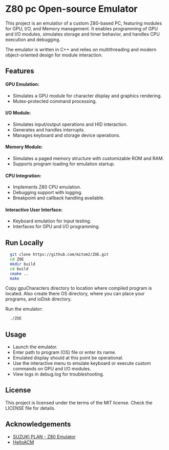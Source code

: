 
# Z80 pc Open-source Emulator

This project is an emulatior of a custom Z80-based PC, featuring modules for GPU, I/O, and Memory management. It enables programming of GPU and I/O modules, simulates storage and timer behavior, and handles CPU execution and debugging.

The emulator is written in C++ and relies on multithreading and modern object-oriented design for module interaction.


## Features

#### GPU Emulation:

- Simulates a GPU module for character display and graphics rendering.
- Mutex-protected command processing.

#### I/O Module:

- Simulates input/output operations and HID interaction.
- Generates and handles interrupts.
- Manages keyboard and storage device operations.

#### Memory Module:

- Simulates a paged memory structure with customizable ROM and RAM.
- Supports program loading for emulation startup.

#### CPU Integration:

- Implements Z80 CPU emulation.
- Debugging support with logging.
- Breakpoint and callback handling available.

#### Interactive User Interface:

- Keyboard emulation for input testing.
- Interfaces for GPU and I/O programming.
## Run Locally

```bash
  git clone https://github.com/mitom2/ZOE.git
  cd ZOE
  mkdir build
  cd build
  cmake ..
  make
```

Copy gpuCharacters directory to location where compiled program is located. Also create there OS directory, where you can place your programs, and ioDisk directory.

Run the emulator:
```bash
  ./ZOE
```
## Usage

- Launch the emulator.
- Enter path to program (OS) file or enter its name.
- Emulated display should at this point be operational.
- Use the interactive menu to emulate keyboard or execute custom commands on GPU and I/O modules.
- View logs in debug.log for troubleshooting.
## License

This project is licensed under the terms of the MIT license. Check the LICENSE file for details.
## Acknowledgements

 - [SUZUKI PLAN - Z80 Emulator](https://github.com/suzukiplan/z80)
 - [HelloACM](https://helloacm.com/modern-getch-implementation-on-windows-cc/)

